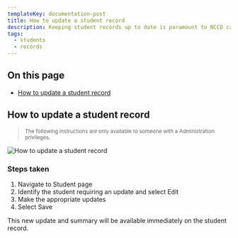 ```yaml
---
templateKey: documentation-post
title: How to update a student record
description: Keeping student records up to date is paramount to NCCD care. JUNIPA makes this easy. 
tags:
  - students
  - records
---
```


## On this page

* [How to update a student record](#set-custom-nccd-evidence-categories)

<a id="set-custom-nccd-evidence-categories"></a>

## How to update a student record

> <small>The following instructions are only available to someone with a Administration privileges.</small> 

![How to update a student record ](/img/edit-student-profile.gif "How to update a student record")

### Steps taken 

1. Navigate to Student page
2. Identify the student requiring an update and select Edit
3. Make the appropriate updates
5. Select Save

This new update and summary will be available immediately on the student record. 